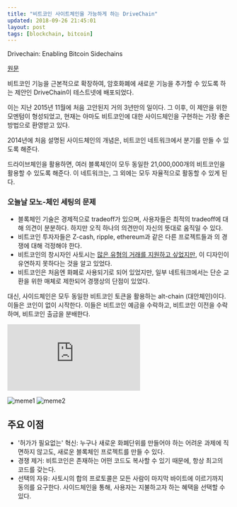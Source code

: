 ```yaml
---
title: "비트코인 사이트체인을 가능하게 하는 DriveChain"
updated: 2018-09-26 21:45:01
layout: post
tags: [blockchain, bitcoin]
---
```


Drivechain: Enabling Bitcoin Sidechains

[원문](http://www.drivechain.info/)

비트코인 기능을 근본적으로 확장하여, 암호화폐에 새로운 기능을 추가할 수 있도록 하는 제안인 DriveChain이 테스트넷에 배포되었다.

이는 지난 2015년 11월에 처음 고안된지 거의 3년만의 일이다. 그 이후, 이 제안을 위한 모멘텀이 형성되었고, 현재는 아마도 비트코인에 대한 사이드체인을 구현하는 가장 좋은 방법으로 환영받고 있다.

2014년에 처음 설명된 사이드체인의 개념은, 비트코인 네트워크에서 분기를 만들 수 있도록 해준다.

드라이브체인을 활용하면, 여러 블록체인이 모두 동일한 21,000,000개의 비트코인을 활용할 수 있도록 해준다. 이 네트워크는, 그 외에는 모두 자율적으로 활동할 수 있게 된다.

### 오늘날 모노-체인 세팅의 문제

- 블록체인 기술은 경제적으로 tradeoff가 있으며, 사용자들은 최적의 tradeoff에 대해 의견이 분분하다. 하지만 오직 하나의 의견만이 자신의 뜻대로 움직일 수 있다.
- 비트코인 투자자들은 Z-cash, ripple, ethereum과 같은 다른 프로젝트들과 의 경쟁에 대해 걱정해야 한다.
- 비트코인의 창시자인 사토시는 [많은 유형의 거래를 지원하고 싶었지만](https://satoshi.nakamotoinstitute.org/posts/bitcointalk/126/#selection-21.69-21.214), 이 디자인이 유연하지 못하다는 것을 알고 있었다.
- 비트코인은 처음엔 화폐로 사용되기로 되어 있었지만, 일부 네트워크에서는 단순 교환을 위한 매체로 제한되어 경쟁상의 단점이 있었다.

대신, 사이드체인은 모두 동일한 비트코인 토큰을 활용하는 alt-chain (대안체인)이다. 이들은 코인이 없이 시작한다. 이들은 비트코인 예금을 수락하고, 비트코인 이전을 수락하며, 비트코인 출금을 분배한다.

<iframe src="https://www.youtube.com/embed/gUbGT70wy5k" frameborder="0" allow="autoplay; encrypted-media" allowfullscreen></iframe>

![meme1](http://www.drivechain.info/media/meme1.png)
![meme2](http://www.drivechain.info/media/meme2.png)

## 주요 이점

- '허가가 필요없는' 혁신: 누구나 새로운 화폐단위를 만들어야 하는 어려운 과제에 직면하지 않고도, 새로운 블록체인 프로젝트를 만들 수 있다.
- 경쟁 제거: 비트코인은 존재하는 어떤 코드도 복사할 수 있기 때문에, 항상 최고의 코드를 갖는다.
- 선택의 자유: 사토시의 합의 프로토콜은 모든 사람이 마지막 바이트에 이르기까지 동의를 요구한다. 사이드체인을 통해, 사용자는 지불하고자 하는 혜택을 선택할 수 있다.

